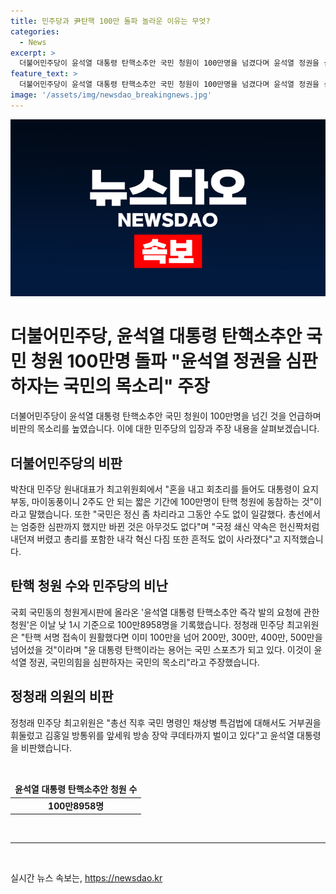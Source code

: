 ```yaml
---
title: 민주당과 尹탄핵 100만 돌파 놀라운 이유는 무엇?
categories:
  - News
excerpt: >
  더불어민주당이 윤석열 대통령 탄핵소추안 국민 청원이 100만명을 넘겼다며 윤석열 정권을 심판하자고 주장했다. 원내대표는 대통령이 요지부동, 국정쇄신 약속은 헌신짝처럼 버렸다며 거부하고 비판했다. 또 다른 최고위원은 윤 대통령 탄핵은 국민 스포츠가 되고 있다고 주장하며 국민의 힘이라는 목소리라고 강조했다. 현재 청원게시판에 올라온 윤석열 대통령 탄핵소추안은 100만8958명으로 확인됐다.
feature_text: >
  더불어민주당이 윤석열 대통령 탄핵소추안 국민 청원이 100만명을 넘겼다며 윤석열 정권을 심판하자고 주장했다. 원내대표는 대통령이 요지부동, 국정쇄신 약속은 헌신짝처럼 버렸다며 거부하고 비판했다. 또 다른 최고위원은 윤 대통령 탄핵은 국민 스포츠가 되고 있다고 주장하며 국민의 힘이라는 목소리라고 강조했다. 현재 청원게시판에 올라온 윤석열 대통령 탄핵소추안은 100만8958명으로 확인됐다.
image: '/assets/img/newsdao_breakingnews.jpg'
---
```


<p><img src="/assets/img/newsdao_breakingnews.jpg" alt="implanttips 속보" /></p>

<h1 data-ke-size="size26">더불어민주당, 윤석열 대통령 탄핵소추안 국민 청원 100만명 돌파 "윤석열 정권을 심판하자는 국민의 목소리" 주장</h1>

<p data-ke-size="size16">더불어민주당이 윤석열 대통령 탄핵소추안 국민 청원이 100만명을 넘긴 것을 언급하며 비판의 목소리를 높였습니다. 이에 대한 민주당의 입장과 주장 내용을 살펴보겠습니다.</p>

<h2 data-ke-size="size24">더불어민주당의 비판</h2>

<p data-ke-size="size16">박찬대 민주당 원내대표가 최고위원회에서 "혼을 내고 회초리를 들어도 대통령이 요지부동, 마이동풍이니 2주도 안 되는 짧은 기간에 100만명이 탄핵 청원에 동참하는 것"이라고 말했습니다. 또한 "국민은 정신 좀 차리라고 그동안 수도 없이 일갈했다. 총선에서는 엄중한 심판까지 했지만 바뀐 것은 아무것도 없다"며 "국정 쇄신 약속은 헌신짝처럼 내던져 버렸고 총리를 포함한 내각 혁신 다짐 또한 흔적도 없이 사라졌다"고 지적했습니다.</p>

<h2 data-ke-size="size24">탄핵 청원 수와 민주당의 비난</h2>

<p data-ke-size="size16">국회 국민동의 청원게시판에 올라온 '윤석열 대통령 탄핵소추안 즉각 발의 요청에 관한 청원'은 이날 낮 1시 기준으로 100만8958명을 기록했습니다. 정청래 민주당 최고위원은 "탄핵 서명 접속이 원활했다면 이미 100만을 넘어 200만, 300만, 400만, 500만을 넘어섰을 것"이라며 "윤 대통령 탄핵이라는 용어는 국민 스포츠가 되고 있다. 이것이 윤석열 정권, 국민의힘을 심판하자는 국민의 목소리"라고 주장했습니다.</p>

<h2 data-ke-size="size24">정청래 의원의 비판</h2>

<p data-ke-size="size16">정청래 민주당 최고위원은 "총선 직후 국민 명령인 채상병 특검법에 대해서도 거부권을 휘둘렀고 김홍일 방통위를 앞세워 방송 장악 쿠데타까지 벌이고 있다"고 윤석열 대통령을 비판했습니다.</p>

<p data-ke-size="size16">&nbsp;</p>

<table>
    <thead>
        <tr>
            <td style="text-align: center; height: 17px;"><b>윤석열 대통령 탄핵소추안 청원 수</b></td>
        </tr>
    </thead>
    <tbody>
        <tr>
            <td style="text-align: center; height: 17px;"><b>100만8958명</b></td>
        </tr>
    </tbody>
</table>

<p data-ke-size="size16">&nbsp;</p>

<hr>

<p data-ke-size="size16">&nbsp;</p>
실시간 뉴스 속보는, <a href="https://newsdao.kr" rel="dofollow">https://newsdao.kr</a>


